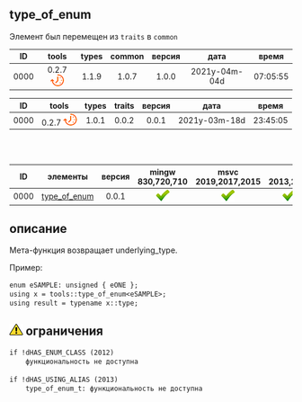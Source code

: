 ﻿
[P]: ../../../icons/progress.png
[V]: ../../../icons/success.png
[X]: ../../../icons/failed.png
[D]: ../../../icons/danger.png
[E]: ../../../icons/empty.png
[N]: ../../../icons/na.png

type_of_enum
---
Элемент был перемещен из `traits` в `common`  

| **ID** | tools           | types | common | версия |     дата      |  время   |  
|:------:|:---------------:|:-----:|:------:|:------:|:-------------:|:--------:|  
|  0000  | 0.2.7 [![P]][M] | 1.1.9 | 1.0.7  | 1.0.0  | 2021y-04m-04d | 07:05:55 |  

| **ID** | tools           | types | traits | версия |     дата      |  время   |  
|:------:|:---------------:|:-----:|:------:|:------:|:-------------:|:--------:|  
|  0000  | 0.2.7 [![P]][M] | 1.0.1 | 0.0.2  | 0.0.1  | 2021y-03m-18d | 23:45:05 |  

<br/>
<br/>

| **ID** | элементы          | версия | mingw 830,720,710 | msvc 2019,2017,2015 | msvc 2013,2012,2010,2008                |  
|:------:|:-----------------:|:------:|:-----------------:|:-------------------:|:---------------------------------------:|  
|  0000  | [type_of_enum][M] | 0.0.1  |  [![V]][MINGW]    |   [![V]][VS-NEW]    | [![V]][M] [![D]][0] [![N]][0] [![N]][0] |  

[M]:       #type_of_enum  "мета-функция: возвращает underlying_type"
[MINGW]:   #mingw-new     "поддержка компиляторов mingw"  
[VS-NEW]:  #msvc-new      "поддержка новых компиляторов msvc"  
[VS-OLD]:  #msvc-old      "поддержка старых компиляторов msvc"  
[0]:       #-ограничения  "ограничение для старых компиляторов"  

описание
--------
Мета-функция возвращает underlying_type.  

Пример:  

```
enum eSAMPLE: unsigned { eONE };
using x = tools::type_of_enum<eSAMPLE>;
using result = typename x::type;
```

[![D]][M] ограничения
---------------------
```
if !dHAS_ENUM_CLASS (2012)
    функциональность не доступна

if !dHAS_USING_ALIAS (2013)
    type_of_enum_t: функциональность не доступна


```
